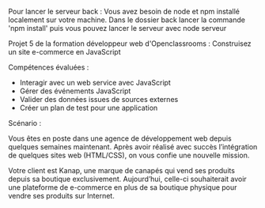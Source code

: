Pour lancer le serveur back : 
Vous avez besoin de node et npm installé localement sur votre machine.
Dans le dossier back lancer la commande 'npm install' puis vous pouvez lancer le serveur avec node serveur

Projet 5 de la formation développeur web d'Openclassrooms : Construisez un site e-commerce en JavaScript

Compétences évaluées :

- Interagir avec un web service avec JavaScript
- Gérer des événements JavaScript
- Valider des données issues de sources externes
- Créer un plan de test pour une application

Scénario :

Vous êtes en poste dans une agence de développement web depuis quelques semaines maintenant. Après avoir réalisé avec succès l’intégration de quelques sites web (HTML/CSS), on vous confie une nouvelle mission.

Votre client est Kanap, une marque de canapés qui vend ses produits depuis sa boutique exclusivement. Aujourd’hui, celle-ci souhaiterait avoir une plateforme de e-commerce en plus de sa boutique physique pour vendre ses produits sur Internet.